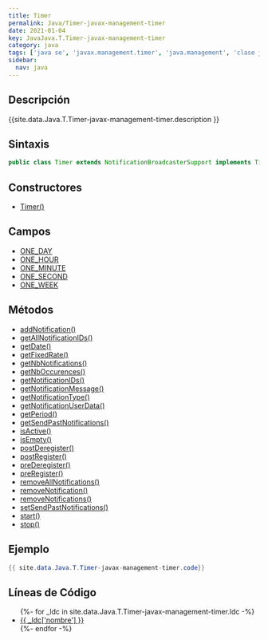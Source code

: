 ```yaml
---
title: Timer
permalink: Java/Timer-javax-management-timer
date: 2021-01-04
key: JavaJava.T.Timer-javax-management-timer
category: java
tags: ['java se', 'javax.management.timer', 'java.management', 'clase java', 'Java 1.5']
sidebar: 
  nav: java
---
```


## Descripción
{{site.data.Java.T.Timer-javax-management-timer.description }}

## Sintaxis
~~~java
public class Timer extends NotificationBroadcasterSupport implements TimerMBean, MBeanRegistration
~~~

## Constructores
* [Timer()](/Java/Timer-javax-management-timer/Timer/)

## Campos
* [ONE_DAY](/Java/Timer-javax-management-timer/ONE_DAY)
* [ONE_HOUR](/Java/Timer-javax-management-timer/ONE_HOUR)
* [ONE_MINUTE](/Java/Timer-javax-management-timer/ONE_MINUTE)
* [ONE_SECOND](/Java/Timer-javax-management-timer/ONE_SECOND)
* [ONE_WEEK](/Java/Timer-javax-management-timer/ONE_WEEK)

## Métodos
* [addNotification()](/Java/Timer-javax-management-timer/addNotification)
* [getAllNotificationIDs()](/Java/Timer-javax-management-timer/getAllNotificationIDs)
* [getDate()](/Java/Timer-javax-management-timer/getDate)
* [getFixedRate()](/Java/Timer-javax-management-timer/getFixedRate)
* [getNbNotifications()](/Java/Timer-javax-management-timer/getNbNotifications)
* [getNbOccurences()](/Java/Timer-javax-management-timer/getNbOccurences)
* [getNotificationIDs()](/Java/Timer-javax-management-timer/getNotificationIDs)
* [getNotificationMessage()](/Java/Timer-javax-management-timer/getNotificationMessage)
* [getNotificationType()](/Java/Timer-javax-management-timer/getNotificationType)
* [getNotificationUserData()](/Java/Timer-javax-management-timer/getNotificationUserData)
* [getPeriod()](/Java/Timer-javax-management-timer/getPeriod)
* [getSendPastNotifications()](/Java/Timer-javax-management-timer/getSendPastNotifications)
* [isActive()](/Java/Timer-javax-management-timer/isActive)
* [isEmpty()](/Java/Timer-javax-management-timer/isEmpty)
* [postDeregister()](/Java/Timer-javax-management-timer/postDeregister)
* [postRegister()](/Java/Timer-javax-management-timer/postRegister)
* [preDeregister()](/Java/Timer-javax-management-timer/preDeregister)
* [preRegister()](/Java/Timer-javax-management-timer/preRegister)
* [removeAllNotifications()](/Java/Timer-javax-management-timer/removeAllNotifications)
* [removeNotification()](/Java/Timer-javax-management-timer/removeNotification)
* [removeNotifications()](/Java/Timer-javax-management-timer/removeNotifications)
* [setSendPastNotifications()](/Java/Timer-javax-management-timer/setSendPastNotifications)
* [start()](/Java/Timer-javax-management-timer/start)
* [stop()](/Java/Timer-javax-management-timer/stop)

## Ejemplo
~~~java
{{ site.data.Java.T.Timer-javax-management-timer.code}}
~~~

## Líneas de Código
<ul>
{%- for _ldc in site.data.Java.T.Timer-javax-management-timer.ldc -%}
   <li>
       <a href="{{_ldc['url'] }}">{{ _ldc['nombre'] }}</a>
   </li>
{%- endfor -%}
</ul>
